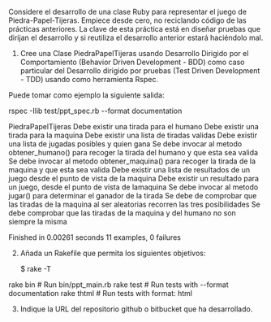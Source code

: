 Considere el desarrollo de una clase Ruby para representar el juego de Piedra-Papel-Tijeras. Empiece desde cero, no reciclando código de las prácticas anteriores. La clave de esta práctica está en diseñar pruebas que dirijan el desarrollo y si reutiliza el desarrollo anterior estará haciéndolo mal.

1) Cree una Clase PiedraPapelTijeras usando Desarrollo Dirigido por el Comportamiento (Behavior Driven Development - BDD) como caso particular del Desarrollo dirigido por pruebas (Test Driven Development - TDD) usando como herramienta Rspec. 

Puede tomar como ejemplo la siguiente salida:

rspec -Ilib test/ppt_spec.rb --format documentation

PiedraPapelTijeras
Debe existir una tirada para el humano
Debe existir una tirada para la maquina
Debe existir una lista de tiradas validas
Debe existir una lista de jugadas posibles y quien gana
Se debe invocar al metodo obtener_humano() para recoger la tirada del humano y que esta sea valida
Se debe invocar al metodo obtener_maquina() para recoger la tirada de la maquina y que esta sea valida
Debe existir una lista de resultados de un juego desde el punto de vista de la maquina
Debe existir un resultado para un juego, desde el punto de vista de lamaquina
Se debe invocar al metodo jugar() para determinar el ganador de la tirada
Se debe de comprobar que las tiradas de la maquina al ser aleatorias recorren las tres posibilidades
Se debe comprobar que las tiradas de la maquina y del humano no son siempre la misma

Finished in 0.00261 seconds
11 examples, 0 failures

2) Añada un Rakefile que permita los siguientes objetivos:

    $ rake -T

rake bin   # Run bin/ppt_main.rb
rake test  # Run tests with --format documentation
rake thtml # Run tests with format: html

3) Indique la URL del repositorio github o bitbucket que ha desarrollado.